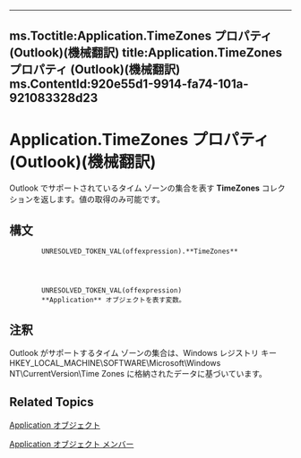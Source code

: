 

---
ms.Toctitle:Application.TimeZones プロパティ (Outlook)(機械翻訳)
title:Application.TimeZones プロパティ (Outlook)(機械翻訳)
ms.ContentId:920e55d1-9914-fa74-101a-921083328d23
---
# Application.TimeZones プロパティ (Outlook)(機械翻訳)




Outlook でサポートされているタイム ゾーンの集合を表す **TimeZones** コレクションを返します。値の取得のみ可能です。

## 構文

            UNRESOLVED_TOKEN_VAL(offexpression).**TimeZones**




            UNRESOLVED_TOKEN_VAL(offexpression)
            **Application** オブジェクトを表す変数。



## 注釈
Outlook がサポートするタイム ゾーンの集合は、Windows レジストリ キー HKEY_LOCAL_MACHINE\SOFTWARE\Microsoft\Windows NT\CurrentVersion\Time Zones に格納されたデータに基づいています。




## Related Topics

[Application オブジェクト](797003e7-ecd1-eccb-eaaf-32d6ddde8348.md)

[Application オブジェクト メンバー](3519c89c-2353-85ee-7ddc-62e5dd85a8e7.md)




